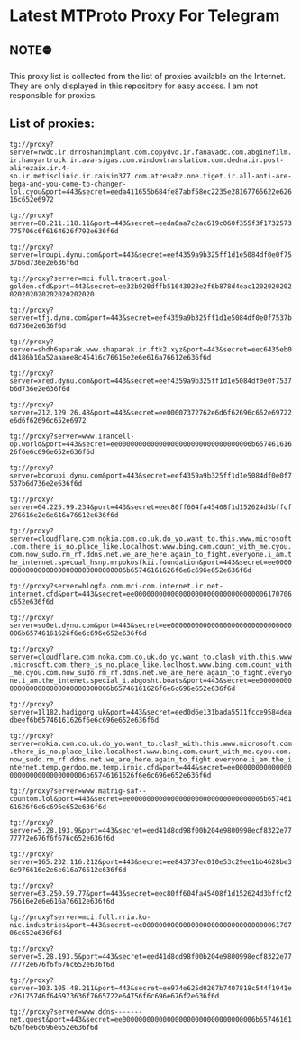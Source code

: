 # Latest MTProto Proxy For Telegram

## NOTE⛔

This proxy list is collected from the list of proxies available on the Internet. They are only displayed in this repository for easy access. I am not responsible for proxies.

## List of proxies:

`tg://proxy?server=rwdc.ir.drroshanimplant.com.copydvd.ir.fanavadc.com.abginefilm.ir.hamyartruck.ir.ava-sigas.com.windowtranslation.com.dedna.ir.post-alirezaix.ir.4-so.ir.metisclinic.ir.raisin377.com.atresabz.one.tiget.ir.all-anti-are-bega-and-you-come-to-changer-lol.cyou&port=443&secret=eeda411655b684fe87abf58ec2235e28167765622e62616c652e6972`

`tg://proxy?server=80.211.118.11&port=443&secret=eeda6aa7c2ac619c060f355f3f1732573775706c6f6164626f792e636f6d`

`tg://proxy?server=lroupi.dynu.com&port=443&secret=eef4359a9b325ff1d1e5084df0e0f7537b6d736e2e636f6d`

`tg://proxy?server=mci.full.tracert.goal-golden.cfd&port=443&secret=ee32b920dffb51643028e2f6b878d4eac1202020202020202020202020202020`

`tg://proxy?server=tfj.dynu.com&port=443&secret=eef4359a9b325ff1d1e5084df0e0f7537b6d736e2e636f6d`

`tg://proxy?server=shdh6aparak.www.shaparak.ir.ftk2.xyz&port=443&secret=eec6435eb0d4186b10a52aaaee8c45416c76616e2e6e616a76612e636f6d`

`tg://proxy?server=xred.dynu.com&port=443&secret=eef4359a9b325ff1d1e5084df0e0f7537b6d736e2e636f6d`

`tg://proxy?server=212.129.26.48&port=443&secret=ee00007372762e6d6f62696c652e69722e6d6f62696c652e6972`

`tg://proxy?server=www.irancell-op.world&port=443&secret=ee000000000000000000000000000000006b65746161626f6e6c696e652e636f6d`

`tg://proxy?server=bcorupi.dynu.com&port=443&secret=eef4359a9b325ff1d1e5084df0e0f7537b6d736e2e636f6d`

`tg://proxy?server=64.225.99.234&port=443&secret=eec80ff604fa45408f1d152624d3bffcf276616e2e6e616a76612e636f6d`

`tg://proxy?server=cloudflare.com.nokia.com.co.uk.do_yo.want_to.this.www.microsoft.com.there_is_no.place_like.localhost.www.bing.com.count_with_me.cyou.com.now_sudo.rm_rf.ddns.net.we_are_here.again_to_fight.everyone.i_am.the_internet.specual_hsnp.mrpokosfkii.foundation&port=443&secret=ee000000000000000000000000000000006b65746161626f6e6c696e652e636f6d`

`tg://proxy?server=blogfa.com.mci-com.internet.ir.net-internet.cfd&port=443&secret=ee000000000000000000000000000000006170706c652e636f6d`

`tg://proxy?server=so0et.dynu.com&port=443&secret=ee000000000000000000000000000000006b65746161626f6e6c696e652e636f6d`

`tg://proxy?server=cloudflare.com.noka.com.co.uk.do_yo.want_to.clash_with.this.www.microsoft.com.there_is_no.place_like.loclhost.www.bing.com.count_with_me.cyou.com.now_sudo.rm_rf.ddns.net.we_are_here.again_to_fight.everyone.i_am.the_intenet.special_i.abgosht.boats&port=443&secret=ee000000000000000000000000000000006b65746161626f6e6c696e652e636f6d`

`tg://proxy?server=1l182.hadigorg.uk&port=443&secret=eed0d6e131bada5511fcce9584deadbeef6b65746161626f6e6c696e652e636f6d`

`tg://proxy?server=nokia.com.co.uk.do_yo.want_to.clash_with.this.www.microsoft.com.there_is_no.place_like.localhost.www.bing.com.count_with_me.cyou.com.now_sudo.rm_rf.ddns.net.we_are_here.again_to_fight.everyone.i_am.the_internet.temp.gerdoo.me.temp.irnic.cfd&port=444&secret=ee000000000000000000000000000000006b65746161626f6e6c696e652e636f6d`

`tg://proxy?server=www.matrig-saf--countom.lol&port=443&secret=ee000000000000000000000000000000006b65746161626f6e6c696e652e636f6d`

`tg://proxy?server=5.28.193.9&port=443&secret=eed41d8cd98f00b204e9800998ecf8322e7777772e676f6f676c652e636f6d`

`tg://proxy?server=165.232.116.212&port=443&secret=ee843737ec010e53c29ee1bb4628be36e976616e2e6e616a76612e636f6d`

`tg://proxy?server=63.250.59.77&port=443&secret=eec80ff604fa45408f1d152624d3bffcf276616e2e6e616a76612e636f6d`

`tg://proxy?server=mci.full.rria.ko-nic.industries&port=443&secret=ee000000000000000000000000000000006170706c652e636f6d`

`tg://proxy?server=5.28.193.5&port=443&secret=eed41d8cd98f00b204e9800998ecf8322e7777772e676f6f676c652e636f6d`

`tg://proxy?server=103.105.48.211&port=443&secret=ee974e625d0267b7407818c544f1941ec26175746f646973636f7665722e64756f6c696e676f2e636f6d`

`tg://proxy?server=www.ddns-------net.quest&port=443&secret=ee000000000000000000000000000000006b65746161626f6e6c696e652e636f6d`

